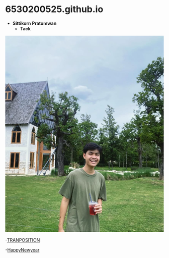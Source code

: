 # 6530200525.github.io

- **Sittikorn Pratomwan**
  - **Tack**
 
![41828649-2E02-4A1E-9CB0-8A390D9125AF](file/IMG_1010.jpeg)

-[TRANPOSITION](tranposition.md)


-[HappyNewyear](happyny.md)
